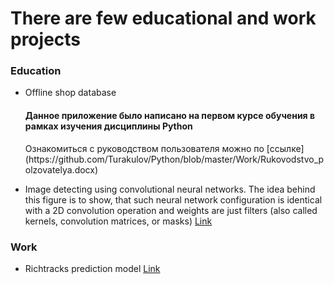 # There are few educational and work projects

### Education
- Offline shop database
  <h4>Данное приложение было написано на первом курсе обучения в рамках изучения дисциплины Python</h4>
  Ознакомиться с руководством пользователя можно по 
  [ссылке](https://github.com/Turakulov/Python/blob/master/Work/Rukovodstvo_polzovatelya.docx)

- Image detecting using сonvolutional neural networks.
  The idea behind this figure is to show, that such neural network configuration 
  is identical with a 2D convolution operation and weights
  are just filters (also called kernels, convolution matrices, or masks)
  [Link](https://github.com/Turakulov/Python/blob/master/Education/Image%20detecting/Untitled.ipynb)

### Work  
- Richtracks prediction model
  [Link](https://github.com/Turakulov/Python/blob/master/richtracks_model.ipynb)
  
